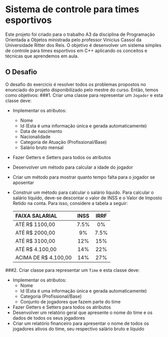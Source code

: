 # Sistema de controle para times esportivos
Este projeto foi criado para o trabalho A3 da disciplina de Programação Orientada a Objetos ministrada pelo professor Vinicius Cassol da Universidade Ritter dos Reis. O objetivo é desenvolver um sistema simples de controle para times esportivos em C++ aplicando os conceitos e técnicas que aprendemos em aula.

## O Desafio
O desafio do exercicio é resolver todos os problemas propostos no enunciado do projeto disponibilizado pelo mestre do curso. Então, temos como objetivos:
###1. Criar uma classe para representar um `Jogador` e esta classe deve:
   - Implementar os atributos:
      - Nome
      - Id (Esta é uma informação única e gerada automaticamente)
      - Data de nascimento
      - Nacionalidade
      - Categoria de Atuação (Profissional/Base)
      - Salário bruto mensal
   - Fazer Getters e Setters para todos os atributos
   - Desenvolver um método para calcular a idade do jogador
   - Criar um método para mostrar quanto tempo falta para o jogador se aposentar
   - Construir um método para calcular o salário líquido. Para calcular o salário líquido, deve-se descontar o valor de INSS e o Valor de Imposto Retido na conta. Para isso, considere a tabela a seguir:
   

     |   FAIXA SALARIAL     |  INSS  | IRRF  |
 	 | :---                 |  :---: | :---: |
     | ATÉ R$ 1100,00       |   7.5% |   0%  |
	 | ATÉ R$ 2000,00       |     9% | 7.5%  |
	 | ATÉ R$ 3100,00       |    12% |  15%  |
	 | ATÉ R$ 4.100,00      |    14% |  22%  |
	 | ACIMA DE R$ 4.100,00 |    14% |  27%  |

###2. Criar classe para representar um `Time`  e esta classe deve:
   - Implementar os atributos:
      - Nome
      - Id (Esta é uma informação única e gerada automaticamente)
      - Categoria (Profissional/Base)
      - Conjunto de jogadores que fazem parte do time
   - Fazer Getters e Setters para todos os atributos
   - Desenvolver um relatório geral que apresente o nome do time e os dados de todos os seus jogadores
   -  Criar um relatório financeiro para apresentar o nome de todos os jogadores ativos do time, seu respectivo salário bruto e líquido